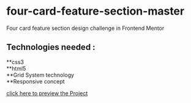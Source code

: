# four-card-feature-section-master
Four card feature section design challenge in Frontend Mentor   
## Technologies needed : 
**css3<br>
**html5<br>
**Grid System technology<br>
**Responsive concept<br>

<a href="">click here to preview the Project<a/>
